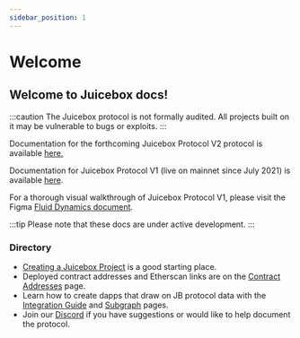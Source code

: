 ```yaml
---
sidebar_position: 1
---
```


# Welcome

## Welcome to Juicebox docs!

:::caution
The Juicebox protocol is not formally audited. All projects built on it may be vulnerable to bugs or exploits.
:::

Documentation for the forthcoming Juicebox Protocol V2 protocol is available [here.](protocol/)

Documentation for Juicebox Protocol V1 (live on mainnet since July 2021) is available [here](protocol-v1/ticketbooth/).

For a thorough visual walkthrough of Juicebox Protocol V1, please visit the Figma [Fluid Dynamics document](https://www.figma.com/file/dHsQ7Bt3ryXbZ2sRBAfBq5/Fluid-Dynamics).

:::tip
Please note that these docs are under active development.
:::

### Directory

* [Creating a Juicebox Project](getting-started/create-a-juicebox-project/) is a good starting place.
* Deployed contract addresses and Etherscan links are on the [Contract Addresses](resources/contract-addresses.md) page.
* Learn how to create dapps that draw on JB protocol data with the [Integration Guide](developers/integration-guide.md) and [Subgraph](developers/subgraph.md) pages.
* Join our [Discord](https://discord.com/invite/5JsDvuyCPd) if you have suggestions or would like to help document the protocol.

